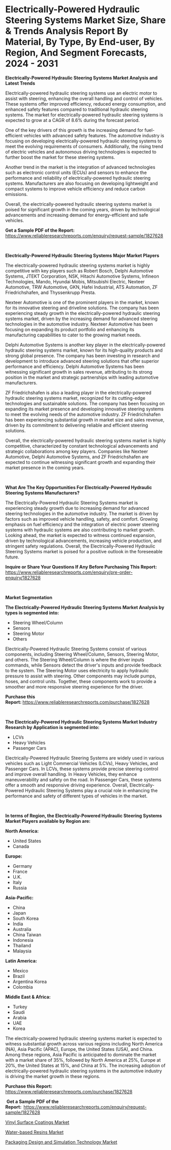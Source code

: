 <p><h1>Electrically-Powered Hydraulic Steering Systems Market Size, Share & Trends Analysis Report By Material, By Type, By End-user, By Region, And Segment Forecasts, 2024 - 2031</h1></p><p><strong>Electrically-Powered Hydraulic Steering Systems Market Analysis and Latest Trends</strong></p>
<p><p>Electrically-powered hydraulic steering systems use an electric motor to assist with steering, enhancing the overall handling and control of vehicles. These systems offer improved efficiency, reduced energy consumption, and enhanced safety features compared to traditional hydraulic steering systems. The market for electrically-powered hydraulic steering systems is expected to grow at a CAGR of 8.6% during the forecast period.</p><p>One of the key drivers of this growth is the increasing demand for fuel-efficient vehicles with advanced safety features. The automotive industry is focusing on developing electrically-powered hydraulic steering systems to meet the evolving requirements of consumers. Additionally, the rising trend of electric vehicles and autonomous driving technologies is expected to further boost the market for these steering systems.</p><p>Another trend in the market is the integration of advanced technologies such as electronic control units (ECUs) and sensors to enhance the performance and reliability of electrically-powered hydraulic steering systems. Manufacturers are also focusing on developing lightweight and compact systems to improve vehicle efficiency and reduce carbon emissions.</p><p>Overall, the electrically-powered hydraulic steering systems market is poised for significant growth in the coming years, driven by technological advancements and increasing demand for energy-efficient and safe vehicles.</p></p>
<p><strong>Get a Sample PDF of the Report:&nbsp;</strong> <a href="https://www.reliableresearchreports.com/enquiry/request-sample/1827628">https://www.reliableresearchreports.com/enquiry/request-sample/1827628</a></p>
<p>&nbsp;</p>
<p><strong>Electrically-Powered Hydraulic Steering Systems Major Market Players</strong></p>
<p><p>The electrically-powered hydraulic steering systems market is highly competitive with key players such as Robert Bosch, Delphi Automotive Systems, JTEKT Corporation, NSK, Hitachi Automotive Systems, Infineon Technologies, Mando, Hyundai Mobis, Mitsubishi Electric, Nexteer Automotive, TRW Automotive, GKN, Hafei Industrial, ATS Automation, ZF Friedrichshafen, and Thyssenkrupp Presta.</p><p>Nexteer Automotive is one of the prominent players in the market, known for its innovative steering and driveline solutions. The company has been experiencing steady growth in the electrically-powered hydraulic steering systems market, driven by the increasing demand for advanced steering technologies in the automotive industry. Nexteer Automotive has been focusing on expanding its product portfolio and enhancing its manufacturing capabilities to cater to the growing market needs.</p><p>Delphi Automotive Systems is another key player in the electrically-powered hydraulic steering systems market, known for its high-quality products and strong global presence. The company has been investing in research and development to introduce advanced steering solutions that offer superior performance and efficiency. Delphi Automotive Systems has been witnessing significant growth in sales revenue, attributing to its strong position in the market and strategic partnerships with leading automotive manufacturers.</p><p>ZF Friedrichshafen is also a leading player in the electrically-powered hydraulic steering systems market, recognized for its cutting-edge technologies and sustainable solutions. The company has been focusing on expanding its market presence and developing innovative steering systems to meet the evolving needs of the automotive industry. ZF Friedrichshafen has been experiencing substantial growth in market size and sales revenue, driven by its commitment to delivering reliable and efficient steering solutions.</p><p>Overall, the electrically-powered hydraulic steering systems market is highly competitive, characterized by constant technological advancements and strategic collaborations among key players. Companies like Nexteer Automotive, Delphi Automotive Systems, and ZF Friedrichshafen are expected to continue witnessing significant growth and expanding their market presence in the coming years.</p></p>
<p>&nbsp;</p>
<p><strong>What Are The Key Opportunities For Electrically-Powered Hydraulic Steering Systems Manufacturers?</strong></p>
<p><p>The Electrically-Powered Hydraulic Steering Systems market is experiencing steady growth due to increasing demand for advanced steering technologies in the automotive industry. The market is driven by factors such as improved vehicle handling, safety, and comfort. Growing emphasis on fuel efficiency and the integration of electric power steering systems with hydraulic systems are also contributing to market growth. Looking ahead, the market is expected to witness continued expansion, driven by technological advancements, increasing vehicle production, and stringent safety regulations. Overall, the Electrically-Powered Hydraulic Steering Systems market is poised for a positive outlook in the foreseeable future.</p></p>
<p><strong>Inquire or Share Your Questions If Any Before Purchasing This Report:</strong> <a href="https://www.reliableresearchreports.com/enquiry/pre-order-enquiry/1827628">https://www.reliableresearchreports.com/enquiry/pre-order-enquiry/1827628</a></p>
<p>&nbsp;</p>
<p><strong>Market Segmentation</strong></p>
<p><strong>The Electrically-Powered Hydraulic Steering Systems Market Analysis by types is segmented into:</strong></p>
<p><ul><li>Steering Wheel/Column</li><li>Sensors</li><li>Steering Motor</li><li>Others</li></ul></p>
<p><p>Electrically-Powered Hydraulic Steering Systems consist of various components, including Steering Wheel/Column, Sensors, Steering Motor, and others. The Steering Wheel/Column is where the driver inputs commands, while Sensors detect the driver's inputs and provide feedback to the system. The Steering Motor uses electricity to apply hydraulic pressure to assist with steering. Other components may include pumps, hoses, and control units. Together, these components work to provide a smoother and more responsive steering experience for the driver.</p></p>
<p><strong>Purchase this Report:&nbsp;</strong><a href="https://www.reliableresearchreports.com/purchase/1827628">https://www.reliableresearchreports.com/purchase/1827628</a></p>
<p>&nbsp;</p>
<p><strong>The Electrically-Powered Hydraulic Steering Systems Market Industry Research by Application is segmented into:</strong></p>
<p><ul><li>LCVs</li><li>Heavy Vehicles</li><li>Passenger Cars</li></ul></p>
<p><p>Electrically-Powered Hydraulic Steering Systems are widely used in various vehicles such as Light Commercial Vehicles (LCVs), Heavy Vehicles, and Passenger Cars. In LCVs, these systems provide precise steering control and improve overall handling. In Heavy Vehicles, they enhance maneuverability and safety on the road. In Passenger Cars, these systems offer a smooth and responsive driving experience. Overall, Electrically-Powered Hydraulic Steering Systems play a crucial role in enhancing the performance and safety of different types of vehicles in the market.</p></p>
<p>&nbsp;</p>
<p><strong>In terms of Region, the Electrically-Powered Hydraulic Steering Systems Market Players available by Region are:</strong></p>
<p>
    <p> <strong> North America: </strong>
        <ul>
            <li>United States</li>
            <li>Canada</li>
        </ul>
        </p> 
    <p> <strong> Europe: </strong>
        <ul>
            <li>Germany</li>
            <li>France</li>
            <li>U.K.</li>
            <li>Italy</li>
            <li>Russia</li>
        </ul>
        </p> 
    <p> <strong> Asia-Pacific: </strong>
        <ul>
            <li>China</li>
            <li>Japan</li>
            <li>South Korea</li>
            <li>India</li>
            <li>Australia</li>
            <li>China Taiwan</li>
            <li>Indonesia</li>
            <li>Thailand</li>
            <li>Malaysia</li>
        </ul>
        </p> 
    <p> <strong> Latin America: </strong>
        <ul>
            <li>Mexico</li>
            <li>Brazil</li>
            <li>Argentina Korea</li>
            <li>Colombia</li>
        </ul>
        </p> 
    <p> <strong> Middle East & Africa: </strong>
        <ul>
            <li>Turkey</li>
            <li>Saudi</li>
            <li>Arabia</li>
            <li>UAE</li>
            <li>Korea</li>
        </ul>
    </p>
    </p>
<p><p>The electrically-powered hydraulic steering systems market is expected to witness substantial growth across various regions including North America (NA), Asia Pacific (APAC), Europe, the United States (USA), and China. Among these regions, Asia Pacific is anticipated to dominate the market with a market share of 35%, followed by North America at 25%, Europe at 20%, the United States at 15%, and China at 5%. The increasing adoption of electrically-powered hydraulic steering systems in the automotive industry is driving the market growth in these regions.</p></p>
<p><strong>Purchase this Report: </strong><a href="https://www.reliableresearchreports.com/purchase/1827628">https://www.reliableresearchreports.com/purchase/1827628</a></p>
<p>&nbsp;<strong>Get a Sample PDF of the Report:&nbsp;&nbsp;</strong><a href="https://www.reliableresearchreports.com/enquiry/request-sample/1827628">https://www.reliableresearchreports.com/enquiry/request-sample/1827628</a></p>
<p><strong></strong></p>
<p><p><a href="https://view.publitas.com/reportprime-1/global-vinyl-surface-coatings-market-size-and-market-trends-insights-and-projections-from-2023-to-2030/">Vinyl Surface Coatings Market</a></p><p><a href="https://view.publitas.com/reportprime-1/water-based-resins-market-analysis-and-market-size-global-industry-overview-market-segmentation-and-forecast-2023-to-2030/">Water-based Resins Market</a></p><p><a href="https://view.publitas.com/reportprime-1/packaging-design-and-simulation-technology-market-research-report-unlocks-analysis-on-the-market-financial-status-market-size-and-market-revenue-upto-2030/">Packaging Design and Simulation Technology Market</a></p></p>